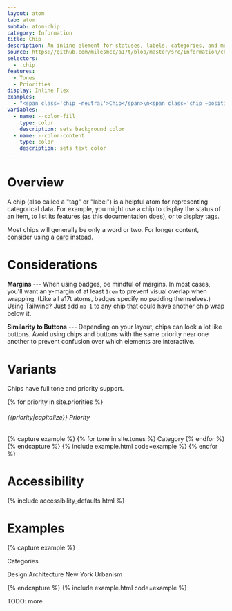 ```yaml
---
layout: atom
tab: atom
subtab: atom-chip
category: Information
title: Chip
description: An inline element for statuses, labels, categories, and more
source: https://github.com/milesmcc/a17t/blob/master/src/information/chip.css
selectors:
  - .chip
features:
  - Tones
  - Priorities
display: Inline Flex
examples:
  - "<span class='chip ~neutral'>Chip</span>\n<span class='chip ~positive'>Chip</span>\n<span class='chip ~warning'>Chip</span>\n<span class='chip ~critical'>Chip</span>\n<span class='chip ~info'>Chip</span>\n<span class='chip ~urge'>Chip</span>"
variables:
  - name: --color-fill
    type: color
    description: sets background color
  - name: --color-content
    type: color
    description: sets text color
---
```


# Overview

A chip (also called a "tag" or "label") is a helpful atom for representing categorical data. For example, you might use a chip to display the status of an item, to list its features (as this documentation does), or to display tags.

Most chips will generally be only a word or two. For longer content, consider using a [card](/layout/card) instead.

# Considerations

**Margins** --- When using badges, be mindful of margins. In most cases, you'll want an y-margin of at least `1rem` to prevent visual overlap when wrapping. (Like all a17t atoms, badges specify no padding themselves.) Using Tailwind? Just add `mb-1` to any chip that could have another chip wrap below it.

**Similarity to Buttons** --- Depending on your layout, chips can look a lot like buttons. Avoid using chips and buttons with the same priority near one another to prevent confusion over which elements are interactive.

# Variants

Chips have full tone and priority support.

{% for priority in site.priorities %}
###### {{priority|capitalize}} Priority
{% capture example %}
{% for tone in site.tones %}
<span class="chip ~{{tone}} !{{priority}} mb-1">Category</span>
{% endfor %}
{% endcapture %}
{% include example.html code=example %}
{% endfor %}

# Accessibility

{% include accessibility_defaults.html %}

# Examples

{% capture example %}
<p class="label mb-2">Categories</p>
<p><span class='chip ~neutral mb-1'>Design</span> <span class='chip ~neutral mb-1'>Architecture</span> <span class='chip ~neutral mb-1'>New York</span> <span class='chip ~neutral mb-1'>Urbanism</span></p>
{% endcapture %}
{% include example.html code=example %}

TODO: more
